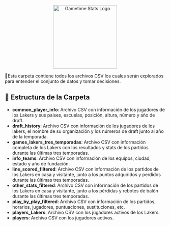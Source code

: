 <p align="center">
  <img src="Analisis_de_estadisticas_de_rendimiento_de_jugadores_NBA/Imagenes/Gametime Stats logo png.png" alt="Gametime Stats Logo" width="200">
</p>

📌Esta carpeta contiene todos los archivos CSV los cuales serán explorados para entender el conjunto de datos y tomar decisiones.

## 📂 Estructura de la Carpeta

- **common_player_info**: Archivo CSV con información de los jugadores de los Lakers y sus paises, escuelas, posición, altura, número y año de draft.
- **draft_history**: Archivo CSV con información de los jugadores de los lakers, el nombre de su organización y los números de draft junto al año de la temporada.
- **games_lakers_tres_temporadas**: Archivo CSV con información completa de los Lakers con los resultados y stats de los partidos durante las últimas tres temporadas.
- **info_teams**: Archivo CSV con información de los equipos, ciudad, estado y año de fundación.
- **line_scored_filtered**: Archivo CSV con información de los partidos de los Lakers en casa y visitante, junto a los puntos adquiridos y perdidos durante las últimas tres temporadas.
- **other_stats_filtered**: Archivo CSV con información de los partidos de los Lakers en casa y visitante, junto a los pérdidas y rebotes de balón durante las últimas tres temporadas.
- **play_by_play_filtered**: Archivo CSV con información de los partidos, horarios, jugadores, puntuaciones, sustituciones, etc.
- **players_Lakers**: Archivo CSV con los jugadores activos de los Lakers.
- **players**: Archivo CSV con los jugadores activos.

